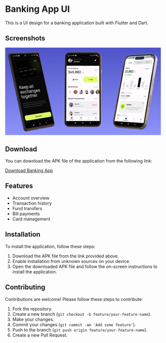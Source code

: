 # Banking App UI

This is a UI design for a banking application built with Flutter and Dart.

## Screenshots

![Screenshot 1](https://github.com/Ado2211/banking_flutter_ui/blob/master/banking.png)

## Download

You can download the APK file of the application from the following link:

[Download Banking App](https://mega.nz/file/tfdEmSZL#zxdmnuyR0pI2j6NlJTzkW6fd64PGVH8sbHQxCsSAzfA)

## Features

- Account overview
- Transaction history
- Fund transfers
- Bill payments
- Card management

## Installation

To install the application, follow these steps:

1. Download the APK file from the link provided above.
2. Enable installation from unknown sources on your device.
3. Open the downloaded APK file and follow the on-screen instructions to install the application.

## Contributing

Contributions are welcome! Please follow these steps to contribute:

1. Fork the repository.
2. Create a new branch (`git checkout -b feature/your-feature-name`).
3. Make your changes.
4. Commit your changes (`git commit -am 'Add some feature'`).
5. Push to the branch (`git push origin feature/your-feature-name`).
6. Create a new Pull Request.

